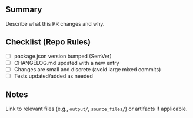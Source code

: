 ## Summary

Describe what this PR changes and why.

## Checklist (Repo Rules)

- [ ] package.json version bumped (SemVer)
- [ ] CHANGELOG.md updated with a new entry
- [ ] Changes are small and discrete (avoid large mixed commits)
- [ ] Tests updated/added as needed

## Notes

Link to relevant files (e.g., `output/`, `source_files/`) or artifacts if applicable.


